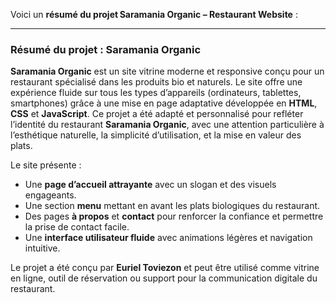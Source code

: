 Voici un **résumé du projet** **Saramania Organic – Restaurant Website** :

---

### **Résumé du projet : Saramania Organic**

**Saramania Organic** est un site vitrine moderne et responsive conçu pour un restaurant spécialisé dans les produits bio et naturels. Le site offre une expérience fluide sur tous les types d’appareils (ordinateurs, tablettes, smartphones) grâce à une mise en page adaptative développée en **HTML**, **CSS** et **JavaScript**.
Ce projet a été adapté et personnalisé pour refléter l’identité du restaurant **Saramania Organic**, avec une attention particulière à l’esthétique naturelle, la simplicité d’utilisation, et la mise en valeur des plats.

Le site présente :

* Une **page d’accueil attrayante** avec un slogan et des visuels engageants.
* Une section **menu** mettant en avant les plats biologiques du restaurant.
* Des pages **à propos** et **contact** pour renforcer la confiance et permettre la prise de contact facile.
* Une **interface utilisateur fluide** avec animations légères et navigation intuitive.

Le projet a été conçu par **Euriel Toviezon** et peut être utilisé comme vitrine en ligne, outil de réservation ou support pour la communication digitale du restaurant.

